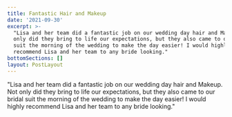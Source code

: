 ```yaml
---
title: Fantastic Hair and Makeup
date: '2021-09-30'
excerpt: >-
  "Lisa and her team did a fantastic job on our wedding day hair and Makeup. Not
  only did they bring to life our expectations, but they also came to our bridal
  suit the morning of the wedding to make the day easier! I would highly
  recommend Lisa and her team to any bride looking."
bottomSections: []
layout: PostLayout
---
```

"Lisa and her team did a fantastic job on our wedding day hair and Makeup. Not only did they bring to life our expectations, but they also came to our bridal suit the morning of the wedding to make the day easier! I would highly recommend Lisa and her team to any bride looking."

